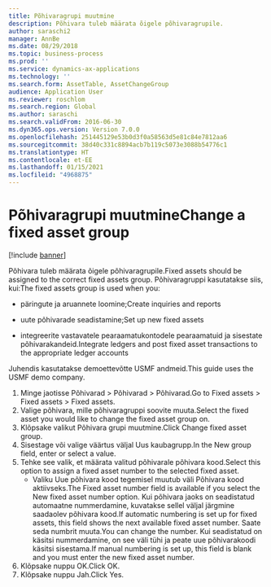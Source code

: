```yaml
---
title: Põhivaragrupi muutmine
description: Põhivara tuleb määrata õigele põhivaragrupile.
author: saraschi2
manager: AnnBe
ms.date: 08/29/2018
ms.topic: business-process
ms.prod: ''
ms.service: dynamics-ax-applications
ms.technology: ''
ms.search.form: AssetTable, AssetChangeGroup
audience: Application User
ms.reviewer: roschlom
ms.search.region: Global
ms.author: saraschi
ms.search.validFrom: 2016-06-30
ms.dyn365.ops.version: Version 7.0.0
ms.openlocfilehash: 251445129e53b0d3f0a58563d5e81c84e7812aa6
ms.sourcegitcommit: 38d40c331c8894acb7b119c5073e3088b54776c1
ms.translationtype: HT
ms.contentlocale: et-EE
ms.lasthandoff: 01/15/2021
ms.locfileid: "4968875"
---
```

# <a name="change-a-fixed-asset-group"></a><span data-ttu-id="0f258-103">Põhivaragrupi muutmine</span><span class="sxs-lookup"><span data-stu-id="0f258-103">Change a fixed asset group</span></span>

[!include [banner](../../includes/banner.md)]

<span data-ttu-id="0f258-104">Põhivara tuleb määrata õigele põhivaragrupile.</span><span class="sxs-lookup"><span data-stu-id="0f258-104">Fixed assets should be assigned to the correct fixed assets group.</span></span> <span data-ttu-id="0f258-105">Põhivaragruppi kasutatakse siis, kui:</span><span class="sxs-lookup"><span data-stu-id="0f258-105">The fixed assets group is used when you:</span></span>

 - <span data-ttu-id="0f258-106">päringute ja aruannete loomine;</span><span class="sxs-lookup"><span data-stu-id="0f258-106">Create inquiries and reports</span></span>

 - <span data-ttu-id="0f258-107">uute põhivarade seadistamine;</span><span class="sxs-lookup"><span data-stu-id="0f258-107">Set up new fixed assets</span></span>

 - <span data-ttu-id="0f258-108">integreerite vastavatele pearaamatukontodele pearaamatuid ja sisestate põhivarakandeid.</span><span class="sxs-lookup"><span data-stu-id="0f258-108">Integrate ledgers and post fixed asset transactions to the appropriate ledger accounts</span></span>

<span data-ttu-id="0f258-109">Juhendis kasutatakse demoettevõtte USMF andmeid.</span><span class="sxs-lookup"><span data-stu-id="0f258-109">This guide uses the USMF demo company.</span></span>

1. <span data-ttu-id="0f258-110">Minge jaotisse Põhivarad > Põhivarad > Põhivarad.</span><span class="sxs-lookup"><span data-stu-id="0f258-110">Go to Fixed assets > Fixed assets > Fixed assets.</span></span>
2. <span data-ttu-id="0f258-111">Valige põhivara, mille põhivaragruppi soovite muuta.</span><span class="sxs-lookup"><span data-stu-id="0f258-111">Select the fixed asset you would like to change the fixed asset group on.</span></span>
3. <span data-ttu-id="0f258-112">Klõpsake valikut Põhivara grupi muutmine.</span><span class="sxs-lookup"><span data-stu-id="0f258-112">Click Change fixed asset group.</span></span>
4. <span data-ttu-id="0f258-113">Sisestage või valige väärtus väljal Uus kaubagrupp.</span><span class="sxs-lookup"><span data-stu-id="0f258-113">In the New group field, enter or select a value.</span></span>
5. <span data-ttu-id="0f258-114">Tehke see valik, et määrata valitud põhivarale põhivara kood.</span><span class="sxs-lookup"><span data-stu-id="0f258-114">Select this option to assign a fixed asset number to the selected fixed asset.</span></span>
    * <span data-ttu-id="0f258-115">Valiku Uue põhivara kood tegemisel muutub väli Põhivara kood aktiivseks.</span><span class="sxs-lookup"><span data-stu-id="0f258-115">The Fixed asset number field is available if you select the New fixed asset number option.</span></span>   <span data-ttu-id="0f258-116">Kui põhivara jaoks on seadistatud automaatne nummerdamine, kuvatakse sellel väljal järgmine saadaolev põhivara kood.</span><span class="sxs-lookup"><span data-stu-id="0f258-116">If automatic numbering is set up for fixed assets, this field shows the next available fixed asset number.</span></span> <span data-ttu-id="0f258-117">Saate seda numbrit muuta.</span><span class="sxs-lookup"><span data-stu-id="0f258-117">You can change the number.</span></span>   <span data-ttu-id="0f258-118">Kui seadistatud on käsitsi nummerdamine, on see väli tühi ja peate uue põhivarakoodi käsitsi sisestama.</span><span class="sxs-lookup"><span data-stu-id="0f258-118">If manual numbering is set up, this field is blank and you must enter the new fixed asset number.</span></span>     
6. <span data-ttu-id="0f258-119">Klõpsake nuppu OK.</span><span class="sxs-lookup"><span data-stu-id="0f258-119">Click OK.</span></span>
7. <span data-ttu-id="0f258-120">Klõpsake nuppu Jah.</span><span class="sxs-lookup"><span data-stu-id="0f258-120">Click Yes.</span></span>

